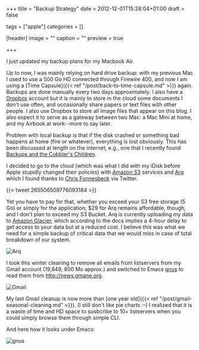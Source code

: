 +++
title = "Backup Strategy"
date = 2012-12-01T15:28:04+01:00
draft = false

tags = ["apple"]
categories = []

[header]
image = ""
caption = ""
preview = true

+++

I just updated my backup plans for my Macbook Air.

Up to now, I was mainly relying on hard drive backup: with my previous Mac I used to use a 500 Go HD connected through Firewire 400, and now I am using a [Time Capsule]({{< ref "/post/back-to-time-capsule.md" >}}) again. Backups are done manually every two days approximately. I also have a [Dropbox](https://www.dropbox.com/home) account but it is mainly to store in the cloud some documents I don't use often, and occasionally share papers or text files with other people. I also use Dropbox to store all Image files that appear on this blog. I also expect it to serve as a gateway between two Mac: a Mac Mini at home, and my Airbook at work--more to say later.

Problem with local backup is that if the disk crashed or something bad happens at home (fire or whatever), everything is lost obviously. This has been discussed at length on the internet, e.g., one that I recently found [Backups and the Cobbler's Children](http://bc.tech.coop/blog/070503.html).

I decided to go to the cloud (which was what I did with my iDisk before Apple stupidly changed their policies) with [Amazon S3](http://aws.amazon.com/fr/s3/) services and [Arq](http://www.haystacksoftware.com/arq/) which I found thanks to [Chris Fonnesbeck](http://biostat.mc.vanderbilt.edu/wiki/Main/ChrisFonnesbeck) via Twitter.

{{< tweet 265506509776093184 >}}

Yet you have to pay for that, whether you exceed your S3 free storage (5 Go) or simply for the application; $29 for Arq remains affordable, though, and I don't plan to exceed my S3 Bucket. Arq is currently uploading my data to [Amazon Glacier](http://aws.amazon.com/glacier/), which according to the docs implies a 4-hour delay to get access to your data but at a reduced cost. I believe this was what we need for a simple backup of critical data that we would miss in case of total breakdown of our system.

![Arq](/img/20121201121140.png)

I took this winter cleaning to remove all emails from listservers from my Gmail account (19,849, 800 Mo approx.) and switched to Emacs [gnus](http://www.gnus.org) to read them from <http://news.gmane.org>.

![Gmail](/img/20121201113340.png)

My last Gmail cleanup is now more than [one year old]({{< ref "/post/gmail-seasonal-cleaning.md" >}}). (I still don't like pie charts :-) I realized that it is a waste of time and HD space to susbcribe to 10+ listservers when you could simply browse them through simple CLI.

And here how it looks under Emacs:

![gnus](/img/20121201125654.png)

